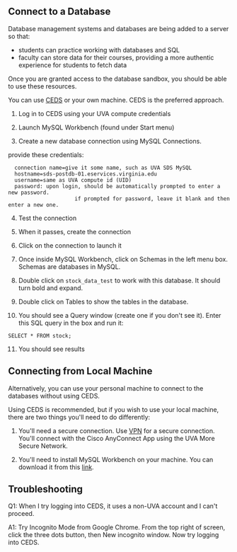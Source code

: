 ## Connect to a Database

Database management systems and databases are being added to a server so that:

- students can practice working with databases and SQL
- faculty can store data for their courses, providing a more authentic experience for students to fetch data

Once you are granted access to the database sandbox, you should be able to use these resources.

You can use [CEDS](https://rdweb.wvd.microsoft.com/arm/webclient/index.html) or your own machine. CEDS is the preferred approach.

1) Log in to CEDS using your UVA compute credentials

2) Launch MySQL Workbench (found under Start menu)

3) Create a new database connection using MySQL Connections.

provide these credentials:

```
  connection name=give it some name, such as UVA SDS MySQL
  hostname=sds-postdb-01.eservices.virginia.edu
  username=same as UVA compute id (UID)
  password: upon login, should be automatically prompted to enter a new password.
                     if prompted for password, leave it blank and then enter a new one.
```

4) Test the connection

5) When it passes, create the connection

6) Click on the connection to launch it

7) Once inside MySQL Workbench, click on Schemas in the left menu box. Schemas are databases in MySQL.

8) Double click on `stock_data_test` to work with this database. It should turn bold and expand.

9) Double click on Tables to show the tables in the database.

10) You should see a Query window (create one if you don't see it). Enter this SQL query in the box and run it:

`
SELECT * FROM stock;
`

11) You should see results

## Connecting from Local Machine

Alternatively, you can use your personal machine to connect to the databases without using CEDS.

Using CEDS is recommended, but if you wish to use your local machine, there are two things you'll need to do differently:

1) You'll need a secure connection. Use [VPN](https://virginia.service-now.com/its?id=itsweb_kb_article&sys_id=f24e5cdfdb3acb804f32fb671d9619d0) for a secure connection. You'll connect with the Cisco AnyConnect App using the UVA More Secure Network.

2) You'll need to install MySQL Workbench on your machine. You can download it from this [link](https://dev.mysql.com/downloads/workbench/).

## Troubleshooting

Q1: When I try logging into CEDS, it uses a non-UVA account and I can't proceed.

A1:  Try Incognito Mode from Google Chrome.
        From the top right of screen, click the three dots button, then New incognito window. Now try logging into CEDS.
